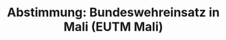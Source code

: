 ---
abstimmung:
  abstimmung: 4
  bundestagssitzung: 170
  legislaturperiode: 18
categories:
- Bundeswehr
- Ausland
data:
- title: Abstimmungsergebnis 20160512_4-data.pdf
  url: /res/abstimmungsliste/20160512_4-data.pdf
- title: Abstimmungsergebnis 20160512_4_xls-data.csv
  url: /res/abstimmungsliste/analyses/20160512_4_xls-data.csv
documents:
- local: /res/abstimmungsdaten/018-170-04/1808090.pdf
  title: Drucksache 18/08090.pdf
  url: http://dip21.bundestag.de/dip21/btd/18/080/1808090.pdf
- local: /res/abstimmungsdaten/018-170-04/1808284.pdf
  title: Drucksache 18/08284.pdf
  url: http://dip21.bundestag.de/dip21/btd/18/082/1808284.pdf
ergebnis:
  cdu/csu:
    enthaltung: 0
    gesamt: 310
    ja: 272
    nein: 0
    nichtabgegeben: 38
    ungueltig: 0
  die.linke:
    enthaltung: 0
    gesamt: 64
    ja: 0
    nein: 59
    nichtabgegeben: 5
    ungueltig: 0
  file: 20160512_4_xls-data.csv
  gruenen:
    enthaltung: 0
    gesamt: 63
    ja: 56
    nein: 4
    nichtabgegeben: 3
    ungueltig: 0
  spd:
    enthaltung: 2
    gesamt: 193
    ja: 168
    nein: 4
    nichtabgegeben: 19
    ungueltig: 0
layout: abstimmung
links:
- title: https://www.bundestag.de/parlament/plenum/abstimmung/abstimmung?id=397
  url: https://www.bundestag.de/parlament/plenum/abstimmung/abstimmung?id=397
- title: http://www.abgeordnetenwatch.de/verlaengerung_des_bundeswehreinsatzes_in_mali_eutm-1105-791.html
  url: http://www.abgeordnetenwatch.de/verlaengerung_des_bundeswehreinsatzes_in_mali_eutm-1105-791.html
preview: "Deutscher Bundestag\n\n170. Sitzung des Deutschen Bundestages\nam Donnerstag,\
  \ 12.Mai 2016\n\nEndg\xFCltiges Ergebnis der Namentlichen Abstimmung Nr. 4\n\nBeschlussempfehlung\
  \ des Ausw\xE4rtigen Ausschusses (3. Ausschuss) zu dem Antrag der\nBundesregierung.\n\
  Fortsetzung der Beteiligung bewaffneter deutscher Streitkr\xE4fte an der Milit\xE4\
  rmission der\nEurop\xE4ischen Union als Beitrag zur Ausbildung der malischen Streitkr\xE4\
  fte (EUTM Mali)\nauf Grundlage des Ersuchens der Regierung von Mali an die EU sowie\
  \ der Beschl\xFCsse des\nRates der EU 2013/87/GASP vom 18. Februar 2013, zuletzt\
  \ ge\xE4ndert mit dem Beschluss des\nRates der EU 2016/446/GASP vom 23. M\xE4rz\
  \ 2016 in Verbindung mit den Resolutionen des\nSicherheitsrates der Vereinten Nationen\
  \ 2071 (2012) vom 12. Oktober 2012 und folgender\nResolutionen, zuletzt 2227 (2015)\
  \ vom 29. Juni 2015\n- Drucksachen 18/8090 und 18/8284 -\n\nAbgegebene Stimmen insgesamt:\n\
  \n565\n\nNicht abgegebene Stimmen:\nJa-Stimmen:\n\n65\n496\n\nNein-Stimmen:\n\n\
  67\n\nEnthaltungen:\n\n2\n\nUng\xFCltige:\n\n0\n\nBerlin, den 12.05.2016\n\nBeginn:\
  \ 19:05\nEnde: 19:08\n"
tags:
- Ausbildung
- Mali
- EU
- UN
- EUTM
title: 'Abstimmung: Bundeswehreinsatz in Mali (EUTM Mali)'
---